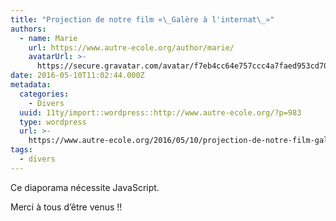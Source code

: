 ```yaml
---
title: "Projection de notre film «\_Galère à l'internat\_»"
authors:
  - name: Marie
    url: https://www.autre-ecole.org/author/marie/
    avatarUrl: >-
      https://secure.gravatar.com/avatar/f7eb4cc64e757ccc4a7faed953cd7065?s=96&d=mm&r=g
date: 2016-05-10T11:02:44.000Z
metadata:
  categories:
    - Divers
  uuid: 11ty/import::wordpress::http://www.autre-ecole.org/?p=983
  type: wordpress
  url: >-
    https://www.autre-ecole.org/2016/05/10/projection-de-notre-film-galere-a-linternat/
tags:
  - divers
---
```

Ce diaporama nécessite JavaScript.

Merci à tous d’être venus !!
